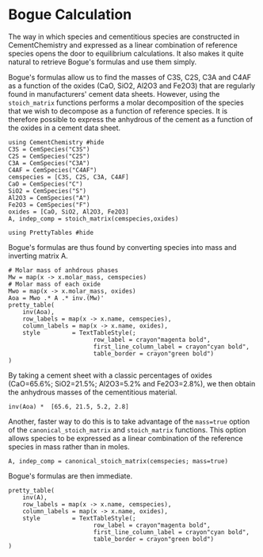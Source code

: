 # Bogue Calculation

The way in which species and cementitious species are constructed in CementChemistry and expressed as a linear combination of reference species opens the door to equilibrium calculations. It also makes it quite natural to retrieve Bogue's formulas and use them simply.

Bogue's formulas allow us to find the masses of C3S, C2S, C3A and C4AF as a function of the oxides (CaO, SiO2, Al2O3 and Fe2O3) that are regularly found in manufacturers' cement data sheets. However, using the `stoich_matrix` functions performs a molar decomposition of the species that we wish to decompose as a function of reference species. It is therefore possible to express the anhydrous of the cement as a function of the oxides in a cement data sheet.

```@example Bogue
using CementChemistry #hide
C3S = CemSpecies("C3S")
C2S = CemSpecies("C2S")
C3A = CemSpecies("C3A")
C4AF = CemSpecies("C4AF")
cemspecies = [C3S, C2S, C3A, C4AF]
CaO = CemSpecies("C")
SiO2 = CemSpecies("S")
Al2O3 = CemSpecies("A")
Fe2O3 = CemSpecies("F")
oxides = [CaO, SiO2, Al2O3, Fe2O3]
A, indep_comp = stoich_matrix(cemspecies,oxides)

using PrettyTables #hide
```
Bogue's formulas are thus found by converting species into mass and inverting matrix A.

```@example Bogue
# Molar mass of anhdrous phases
Mw = map(x -> x.molar_mass, cemspecies)
# Molar mass of each oxide
Mwo = map(x -> x.molar_mass, oxides)
Aoa = Mwo .* A .* inv.(Mw)'
pretty_table(
    inv(Aoa),
    row_labels = map(x -> x.name, cemspecies),
    column_labels = map(x -> x.name, oxides),
    style         = TextTableStyle(;
                        row_label = crayon"magenta bold",
                        first_line_column_label = crayon"cyan bold",
                        table_border = crayon"green bold")
)
```
By taking a cement sheet with a classic percentages of oxides (CaO=65.6%; SiO2=21.5%; Al2O3=5.2% and Fe2O3=2.8%), we then obtain the anhydrous masses of the cementitious material. 
```@example Bogue
inv(Aoa) *  [65.6, 21.5, 5.2, 2.8]
```

Another, faster way to do this is to take advantage of the `mass=true` option of the `canonical_stoich_matrix` and `stoich_matrix` functions. This option allows species to be expressed as a linear combination of the reference species in mass rather than in moles.

```@example Bogue
A, indep_comp = canonical_stoich_matrix(cemspecies; mass=true)
```

Bogue's formulas are then immediate.
```@example Bogue
pretty_table(
    inv(A),
    row_labels = map(x -> x.name, cemspecies),
    column_labels = map(x -> x.name, oxides),
    style         = TextTableStyle(;
                        row_label = crayon"magenta bold",
                        first_line_column_label = crayon"cyan bold",
                        table_border = crayon"green bold")
)
```